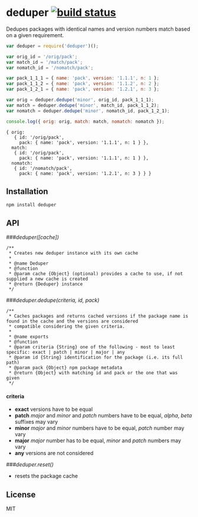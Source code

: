 # deduper [![build status](https://secure.travis-ci.org/thlorenz/deduper.png)](http://travis-ci.org/thlorenz/deduper)

Dedupes packages with identical names and version numbers match based on a given requirement.

```js
var deduper = require('deduper')();

var orig_id = '/orig/pack';
var match_id = '/match/pack';
var nomatch_id = '/nomatch/pack';

var pack_1_1_1 = { name: 'pack', version: '1.1.1', n: 1 };
var pack_1_1_2 = { name: 'pack', version: '1.1.2', n: 2 };
var pack_1_2_1 = { name: 'pack', version: '1.2.1', n: 3 };

var orig = deduper.dedupe('minor', orig_id, pack_1_1_1);
var match = deduper.dedupe('minor', match_id, pack_1_1_2);
var nomatch = deduper.dedupe('minor', nomatch_id, pack_1_2_1);

console.log({ orig: orig, match: match, nomatch: nomatch });
```

```
{ orig:
   { id: '/orig/pack',
     pack: { name: 'pack', version: '1.1.1', n: 1 } },
  match:
   { id: '/orig/pack',
     pack: { name: 'pack', version: '1.1.1', n: 1 } },
  nomatch:
   { id: '/nomatch/pack',
     pack: { name: 'pack', version: '1.2.1', n: 3 } } }
```

## Installation

    npm install deduper

## API

###*deduper([cache])*

```
/**
 * Creates new deduper instance with its own cache
 * 
 * @name Deduper
 * @function
 * @param cache {Object} (optional) provides a cache to use, if not supplied a new cache is created
 * @return {Deduper} instance
 */
```

###*deduper.dedupe(criteria, id, pack)*

```
/**
 * Caches packages and returns cached versions if the package name is found in the cache and the versions are considered
 * compatible considering the given criteria.
 * 
 * @name exports
 * @function
 * @param criteria {String} one of the following - most to least specific: exact | patch | minor | major | any
 * @param id {String} identification for the package (i.e. its full path)
 * @param pack {Object} npm package metadata
 * @return {Object} with matching id and pack or the one that was given
 */
```

#### criteria

- **exact** versions have to be equal
- **patch** *major* and *minor*  and *patch* numbers have to be equal, *alpha*, *beta* suffixes may vary
- **minor** *major* and *minor* numbers have to be equal, *patch* number may vary
- **major** *major* number has to be equal, *minor* and *patch* numbers may vary
- **any** versions are not considered

###*deduper.reset()*

- resets the package cache

## License

MIT
